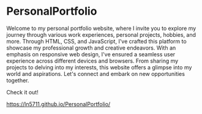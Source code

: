 # PersonalPortfolio
Welcome to my personal portfolio website, where I invite you to explore my journey through various work experiences, personal projects, hobbies, and more. Through HTML, CSS, and JavaScript, I've crafted this platform to showcase my professional growth and creative endeavors. With an emphasis on responsive web design, I've ensured a seamless user experience across different devices and browsers. From sharing my projects to delving into my interests, this website offers a glimpse into my world and aspirations. Let's connect and embark on new opportunities together.

Check it out!

https://ln5711.github.io/PersonalPortfolio/
